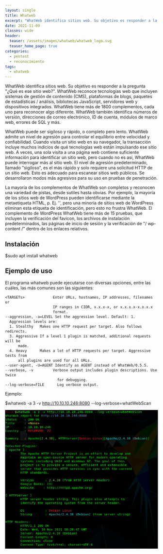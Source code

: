 ```yaml
---
layout: single
title: Whatweb
excerpt: "WhatWeb identifica sitios web. Su objetivo es responder a la pregunta ¿Qué es ese sitio web?. WhatWeb reconoce tecnologías web que incluyen sistemas de gestión de contenido (CMS), plataformas de blogs, paquetes de estadísticas / análisis, bibliotecas JavaScript, servidores web y dispositivos integrados. WhatWeb tiene más de 1800 complementos, cada uno para reconocer algo diferente. WhatWeb también identifica números de versión, direcciones de correo electrónico, ID de cuenta, módulos de marco web, errores de SQL y más. WhatWeb puede ser sigiloso y rápido, o completo pero lento. WhatWeb admite un nivel de agresión para controlar el equilibrio entre velocidad y confiabilidad. Cuando visita un sitio web en su navegador, la transacción incluye muchos indicios de qué tecnologías web están impulsando ese sitio web. A veces, una sola visita a una página web contiene suficiente información para identificar un sitio web, pero cuando no es así, WhatWeb puede interrogar más al sitio web. El nivel de agresión predeterminado, llamado "sigiloso", es el más rápido y solo requiere una solicitud HTTP de un sitio web. Esto es adecuado para escanear sitios web públicos. Se desarrollaron modos más agresivos para su uso en pruebas de penetración. La mayoría de los complementos de WhatWeb son completos y reconocen una variedad de pistas, desde sutiles hasta obvias. Por ejemplo, la mayoría de los sitios web de WordPress pueden identificarse mediante la metaetiqueta HTML, p. Ej. '', pero una minoría de sitios web de WordPress eliminan esta etiqueta de identificación, pero esto no frustra WhatWeb. El complemento de WordPress WhatWeb tiene más de 15 pruebas, que incluyen la verificación del favicon, los archivos de instalación predeterminados, las páginas de inicio de sesión y la verificación de "/ wp-content /" dentro de los enlaces relativos."
date: 2021-11-09
classes: wide
header:
  teaser: /assets/images/whatweb/whatweb_logo.svg
  teaser_home_page: true
categories:
  - pentest
  - reconocimiento
tags:  
  - whatweb
---
```


WhatWeb identifica sitios web. Su objetivo es responder a la pregunta "¿Qué es ese sitio web?". WhatWeb reconoce tecnologías web que incluyen sistemas de gestión de contenido (CMS), plataformas de blogs, paquetes de estadísticas / análisis, bibliotecas JavaScript, servidores web y dispositivos integrados. WhatWeb tiene más de 1800 complementos, cada uno para reconocer algo diferente. WhatWeb también identifica números de versión, direcciones de correo electrónico, ID de cuenta, módulos de marco web, errores de SQL y más.

WhatWeb puede ser sigiloso y rápido, o completo pero lento. WhatWeb admite un nivel de agresión para controlar el equilibrio entre velocidad y confiabilidad. Cuando visita un sitio web en su navegador, la transacción incluye muchos indicios de qué tecnologías web están impulsando ese sitio web. A veces, una sola visita a una página web contiene suficiente información para identificar un sitio web, pero cuando no es así, WhatWeb puede interrogar más al sitio web. El nivel de agresión predeterminado, llamado "sigiloso", es el más rápido y solo requiere una solicitud HTTP de un sitio web. Esto es adecuado para escanear sitios web públicos. Se desarrollaron modos más agresivos para su uso en pruebas de penetración.

La mayoría de los complementos de WhatWeb son completos y reconocen una variedad de pistas, desde sutiles hasta obvias. Por ejemplo, la mayoría de los sitios web de WordPress pueden identificarse mediante la metaetiqueta HTML, p. Ej. '', pero una minoría de sitios web de WordPress eliminan esta etiqueta de identificación, pero esto no frustra WhatWeb. El complemento de WordPress WhatWeb tiene más de 15 pruebas, que incluyen la verificación del favicon, los archivos de instalación predeterminados, las páginas de inicio de sesión y la verificación de "/ wp-content /" dentro de los enlaces relativos.

## Instalación
$sudo apt install whatweb

## Ejemplo de uso
El programa whatweb puede ejecutarse con diversas opciones, entre las cuáles, las más comunes son las siguientes:

```
<TARGETs>             Enter URLs, hostnames, IP addresses, filenames or
                      IP ranges in CIDR, x.x.x-x, or x.x.x.x-x.x.x.x
                      format.
--aggression, -a=LEVEL Set the aggression level. Default: 1.
  Aggression levels are:
  1. Stealthy   Makes one HTTP request per target. Also follows redirects.
  3. Aggressive If a level 1 plugin is matched, additional requests will be
      made.
  4. Heavy      Makes a lot of HTTP requests per target. Aggressive tests from
      all plugins are used for all URLs.
--user-agent, -U=AGENT Identify as AGENT instead of WhatWeb/0.5.5.
--verbose, -v         Verbose output includes plugin descriptions. Use twice
                        for debugging.
--log-verbose=FILE      Log verbose output.  
```

Ejemplo:

$whatweb -a 3 -v http://10.10.10.246:8080 --log-verbose=whatWebScan

![](/assets/images/whatweb/whatweb-scan.png)
